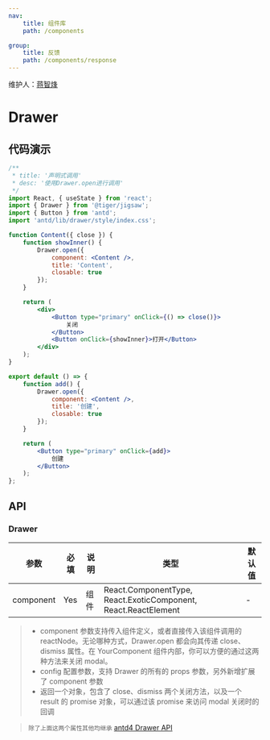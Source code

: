 ```yaml
---
nav:
    title: 组件库
    path: /components

group:
    title: 反馈
    path: /components/response
---
```


维护人：[蒋智烽](dingtalk://dingtalkclient/action/sendmsg?dingtalk_id=gzv6jdx)

# Drawer

## 代码演示

```jsx
/**
 * title: '声明式调用'
 * desc: '使用Drawer.open进行调用'
 */
import React, { useState } from 'react';
import { Drawer } from '@tiger/jigsaw';
import { Button } from 'antd';
import 'antd/lib/drawer/style/index.css';

function Content({ close }) {
    function showInner() {
        Drawer.open({
            component: <Content />,
            title: 'Content',
            closable: true
        });
    }

    return (
        <div>
            <Button type="primary" onClick={() => close()}>
                关闭
            </Button>
            <Button onClick={showInner}>打开</Button>
        </div>
    );
}

export default () => {
    function add() {
        Drawer.open({
            component: <Content />,
            title: '创建',
            closable: true
        });
    }

    return (
        <Button type="primary" onClick={add}>
            创建
        </Button>
    );
};
```

## API

### Drawer

| 参数      | 必填 | 说明 | 类型                                                           | 默认值 |
| --------- | ---- | ---- | -------------------------------------------------------------- | ------ |
| component | Yes  | 组件 | React.ComponentType, React.ExoticComponent, React.ReactElement | -      |

> -   component 参数支持传入组件定义，或者直接传入该组件调用的 reactNode。无论哪种方式，Drawer.open 都会向其传递 close、dismiss 属性。在 YourComponent 组件内部，你可以方便的通过这两种方法来关闭 modal。
> -   config 配置参数，支持 Drawer 的所有的 props 参数，另外新增扩展了 component 参数
> -   返回一个对象，包含了 close、dismiss 两个关闭方法，以及一个 result 的 promise 对象，可以通过该 promise 来访问 modal 关闭时的回调

> `除了上面这两个属性其他均继承` [antd4 Drawer API](https://ant.design/components/drawer-cn/#API)

```

```

